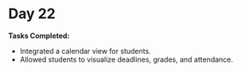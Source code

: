 # Day 22

**Tasks Completed:**
- Integrated a calendar view for students.
- Allowed students to visualize deadlines, grades, and attendance.
